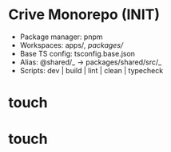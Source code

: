# Crive Monorepo (INIT)

- Package manager: pnpm
- Workspaces: apps/_, packages/_
- Base TS config: tsconfig.base.json
- Alias: @shared/_ -> packages/shared/src/_
- Scripts: dev | build | lint | clean | typecheck
# touch
# touch
